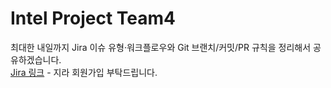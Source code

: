 # Intel Project Team4

최대한 내일까지 Jira 이슈 유형·워크플로우와 Git 브랜치/커밋/PR 규칙을 정리해서 공유하겠습니다.<br>
[Jira 링크](https://www.atlassian.com/try) - 지라 회원가입 부탁드립니다.
